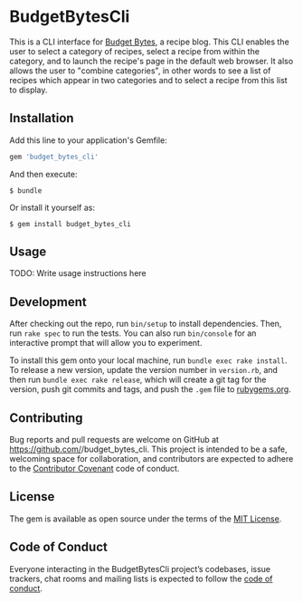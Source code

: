 # BudgetBytesCli

This is a CLI interface for [Budget Bytes](https://www.budgetbytes.com), a recipe blog.  This CLI enables the user to select a category of recipes, select a recipe from within the category, and to launch the recipe's page in the default web browser.  It also allows the user to "combine categories", in other words to see a list of recipes which appear in two categories and to select a recipe from this list to display.

## Installation

Add this line to your application's Gemfile:

```ruby
gem 'budget_bytes_cli'
```

And then execute:

    $ bundle

Or install it yourself as:

    $ gem install budget_bytes_cli

## Usage

TODO: Write usage instructions here

## Development

After checking out the repo, run `bin/setup` to install dependencies. Then, run `rake spec` to run the tests. You can also run `bin/console` for an interactive prompt that will allow you to experiment.

To install this gem onto your local machine, run `bundle exec rake install`. To release a new version, update the version number in `version.rb`, and then run `bundle exec rake release`, which will create a git tag for the version, push git commits and tags, and push the `.gem` file to [rubygems.org](https://rubygems.org).

## Contributing

Bug reports and pull requests are welcome on GitHub at https://github.com/<github username>/budget_bytes_cli. This project is intended to be a safe, welcoming space for collaboration, and contributors are expected to adhere to the [Contributor Covenant](http://contributor-covenant.org) code of conduct.

## License

The gem is available as open source under the terms of the [MIT License](http://opensource.org/licenses/MIT).

## Code of Conduct

Everyone interacting in the BudgetBytesCli project’s codebases, issue trackers, chat rooms and mailing lists is expected to follow the [code of conduct](https://github.com/Larry-42/budget-bytes-cli/CODE_OF_CONDUCT.md).
